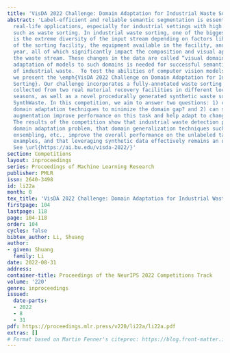 ```yaml
---
title: 'VisDA 2022 Challenge: Domain Adaptation for Industrial Waste Sorting'
abstract: 'Label-efficient and reliable semantic segmentation is essential for many
  real-life applications, especially for industrial settings with high visual diversity,
  such as waste sorting. In industrial waste sorting, one of the biggest challenges
  is the extreme diversity of the input stream depending on factors like the location
  of the sorting facility, the equipment available in the facility, and the time of
  year, all of which significantly impact the composition and visual appearance of
  the waste stream. These changes in the data are called “visual domains”, and label-efficient
  adaptation of models to such domains is needed for successful semantic segmentation
  of industrial waste.  To test the abilities of computer vision models on this task,
  we present the \emph{VisDA 2022 Challenge on Domain Adaptation for Industrial Waste
  Sorting}. Our challenge incorporates a fully-annotated waste sorting dataset, ZeroWaste,
  collected from two real material recovery facilities in different locations and
  seasons, as well as a novel procedurally generated synthetic waste sorting dataset,
  SynthWaste. In this competition, we aim to answer two questions: 1) can we leverage
  domain adaptation techniques to minimize the domain gap? and 2) can synthetic data
  augmentation improve performance on this task and help adapt to changing data distributions?
  The results of the competition show that industrial waste detection poses a real
  domain adaptation problem, that domain generalization techniques such as augmentations,
  ensembling, etc., improve the overall performance on the unlabeled target domain
  examples, and that leveraging synthetic data effectively remains an open problem.
  See \url{https://ai.bu.edu/visda-2022/}'
section: Competitions
layout: inproceedings
series: Proceedings of Machine Learning Research
publisher: PMLR
issn: 2640-3498
id: li22a
month: 0
tex_title: 'VisDA 2022 Challenge: Domain Adaptation for Industrial Waste Sorting'
firstpage: 104
lastpage: 118
page: 104-118
order: 104
cycles: false
bibtex_author: Li, Shuang
author:
- given: Shuang
  family: Li
date: 2022-08-31
address:
container-title: Proceedings of the NeurIPS 2022 Competitions Track
volume: '220'
genre: inproceedings
issued:
  date-parts:
  - 2022
  - 8
  - 31
pdf: https://proceedings.mlr.press/v220/li22a/li22a.pdf
extras: []
# Format based on Martin Fenner's citeproc: https://blog.front-matter.io/posts/citeproc-yaml-for-bibliographies/
---
```

